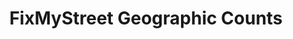 ---
schema: default
title: FixMyStreet Geographic Counts
organization: mySociety
notes: Coordinate-level data is avaliable on request from the mySociety research team. See the data release documentation below. 
resources:
  - name: Enail the researh team
    url: 'mailto:research@mysociety.org'
    format: email
  - name: FixMyStreet Data Release Documentation
    url: 'https://docs.google.com/document/d/1caU_2Fh8tkhbw8Lw54ho5iCb248EnRz1v_O6ah_H7KU/edit#heading=h.2qy3r7t6u34b'
    format: gdoc
  - name: Meta category lookup
    url: 'https://github.com/mysociety/fms_meta_categories'
    format: csv
  - name: FMS Geographic Count Data
    url: 'https://data.mysociety.org/datasets/fms-geographic/'
license: ''
category:
  - FixMyStreet
  - Geodata
  - United Kingdom
maintainer: Research Team
maintainer_email: alex.parsons@mysociety.org
last_modified: ''
---